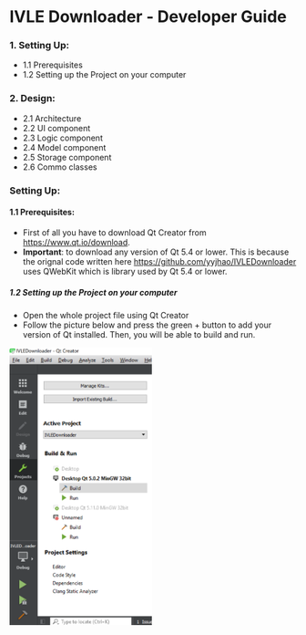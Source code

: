 # IVLE Downloader - Developer Guide
### 1. Setting Up:
* 1.1 Prerequisites
* 1.2 Setting up the Project on your computer
### 2. Design:
 * 2.1 Architecture
 * 2.2 UI component
 * 2.3 Logic component
 * 2.4 Model component
 * 2.5 Storage component
 * 2.6 Commo classes
 

### Setting Up:
#### 1.1 Prerequisites:
  * First of all you have to download Qt Creator from https://www.qt.io/download. 
  * **Important**: to download any version of Qt 5.4 or lower. This is because the orignal code written here https://github.com/yyjhao/IVLEDownloader uses QWebKit which is library used by Qt 5.4 or lower.
##### 1.2 Setting up the Project on your computer
 * Open the whole project file using Qt Creator
 * Follow the picture below and press the green + button to add your version of Qt installed. Then, you will be able to build and run.
<img src="https://github.com/Geraldcdx/IVLEDownloader/blob/master/docs/pics/projectc.png" width="250">
  
